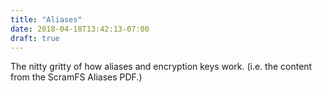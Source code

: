 ```yaml
---
title: "Aliases"
date: 2018-04-18T13:42:13-07:00
draft: true
---
```


The nitty gritty of how aliases and encryption keys work. (i.e. the content from the ScramFS Aliases PDF.)

